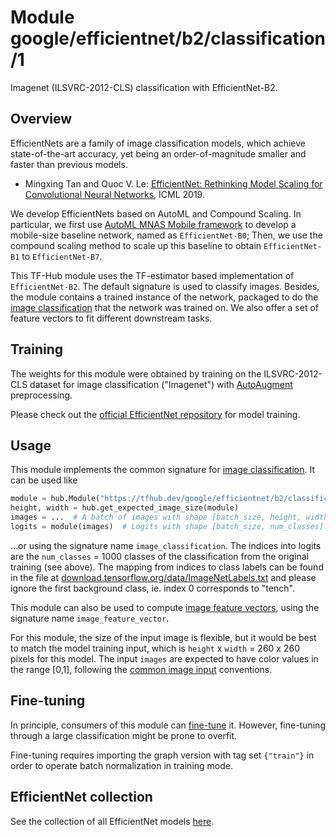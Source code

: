 # Module google/efficientnet/b2/classification/1

Imagenet (ILSVRC-2012-CLS) classification with EfficientNet-B2.

<!-- dataset: imagenet-ilsvrc-2012-cls -->
<!-- asset-path: legacy -->
<!-- module-type: image-classification -->
<!-- task: image-classification -->
<!-- network-architecture: efficientnet-b2 -->
<!-- fine-tunable: true -->
<!-- format: hub -->



## Overview

EfficientNets are a family of image classification models, which achieve
state-of-the-art accuracy, yet being an order-of-magnitude smaller and faster
than previous models.

*   Mingxing Tan and Quoc V. Le:
    [EfficientNet: Rethinking Model Scaling for Convolutional Neural Networks](https://arxiv.org/abs/1905.11946),
    ICML 2019.

We develop EfficientNets based on AutoML and Compound Scaling. In particular, we
first use
[AutoML MNAS Mobile framework](https://ai.googleblog.com/2018/08/mnasnet-towards-automating-design-of.html)
to develop a mobile-size baseline network, named as `EfficientNet-B0`; Then, we
use the compound scaling method to scale up this baseline to obtain
`EfficientNet-B1` to `EfficientNet-B7`.

This TF-Hub module uses the TF-estimator based implementation of
`EfficientNet-B2`. The default signature is used to classify images. Besides,
the module contains a trained instance of the network, packaged to do the
[image classification](https://www.tensorflow.org/hub/common_signatures/images#classification)
that the network was trained on. We also offer a set of feature vectors to fit
different downstream tasks.

## Training

The weights for this module were obtained by training on the ILSVRC-2012-CLS
dataset for image classification ("Imagenet") with
[AutoAugment](https://arxiv.org/abs/1805.09501) preprocessing.

Please check out the
[official EfficientNet repository](https://github.com/tensorflow/tpu/tree/master/models/official/efficientnet)
for model training.

## Usage

This module implements the common signature for
[image classification](https://www.tensorflow.org/hub/common_signatures/images#classification).
It can be used like

```python
module = hub.Module("https://tfhub.dev/google/efficientnet/b2/classification/1")
height, width = hub.get_expected_image_size(module)
images = ...  # A batch of images with shape [batch_size, height, width, 3].
logits = module(images)  # Logits with shape [batch_size, num_classes].
```

...or using the signature name `image_classification`. The indices into logits
are the `num_classes` = 1000 classes of the classification from the original
training (see above). The mapping from indices to class labels can be found in
the file at
[download.tensorflow.org/data/ImageNetLabels.txt](https://storage.googleapis.com/download.tensorflow.org/data/ImageNetLabels.txt)
and please ignore the first background class, ie. index 0 corresponds to
"tench".

This module can also be used to compute
[image feature vectors](https://www.tensorflow.org/hub/common_signatures/images#feature-vector),
using the signature name `image_feature_vector`.

For this module, the size of the input image is flexible, but it would be best
to match the model training input, which is
`height` x `width` = 260 x 260 pixels for this model. The input
`images` are expected to have color values in the range [0,1], following the
[common image input](https://www.tensorflow.org/hub/common_signatures/images#input)
conventions.

## Fine-tuning

In principle, consumers of this module can
[fine-tune](https://www.tensorflow.org/hub/tf1_hub_module#fine-tuning) it.
However, fine-tuning through a large classification might be prone to overfit.

Fine-tuning requires importing the graph version with tag set `{"train"}` in
order to operate batch normalization in training mode.

## EfficientNet collection

See the collection of all EfficientNet models
[here](https://tfhub.dev/google/collections/efficientnet/1).
